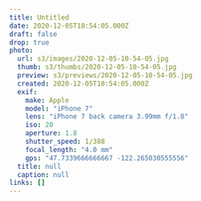 ```yaml
---
title: Untitled
date: 2020-12-05T18:54:05.000Z
draft: false
drop: true
photo:
  url: s3/images/2020-12-05-10-54-05.jpg
  thumb: s3/thumbs/2020-12-05-10-54-05.jpg
  preview: s3/previews/2020-12-05-10-54-05.jpg
  created: 2020-12-05T18:54:05.000Z
  exif:
    make: Apple
    model: "iPhone 7"
    lens: "iPhone 7 back camera 3.99mm f/1.8"
    iso: 20
    aperture: 1.8
    shutter_speed: 1/388
    focal_length: "4.0 mm"
    gps: "47.7339666666667 -122.265030555556"
  title: null
  caption: null
links: []
---
```

